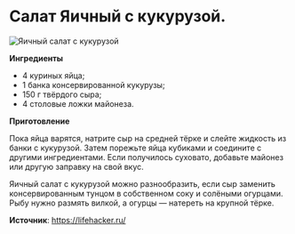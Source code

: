 # Салат Яичный с кукурузой.

![Яичный салат с кукурузой](/images/Kulinar/Salad/yayca_kukuruku.jpg 'Яичный салат с кукурузой')

**Ингредиенты**

- 4 куриных яйца;
- 1 банка консервированной кукурузы;
- 150 г твёрдого сыра;
- 4 столовые ложки майонеза.

**Приготовление**

Пока яйца варятся, натрите сыр на средней тёрке и слейте жидкость из банки с кукурузой. Затем порежьте яйца кубиками и соедините с другими ингредиентами. Если получилось суховато, добавьте майонез или другую заправку на свой вкус.

Яичный салат с кукурузой можно разнообразить, если сыр заменить консервированным тунцом в собственном соку и солёными огурцами. Рыбу нужно размять вилкой, а огурцы — натереть на крупной тёрке.

**Источник**: https://lifehacker.ru/
